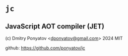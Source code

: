 # `jc`
## JavaScript AOT compiler (JET)

(c) Dmitry Ponyatov <<dponyatov@gmail.com>> 2024 MIT

github: https://github.com/ponyatov/jc
